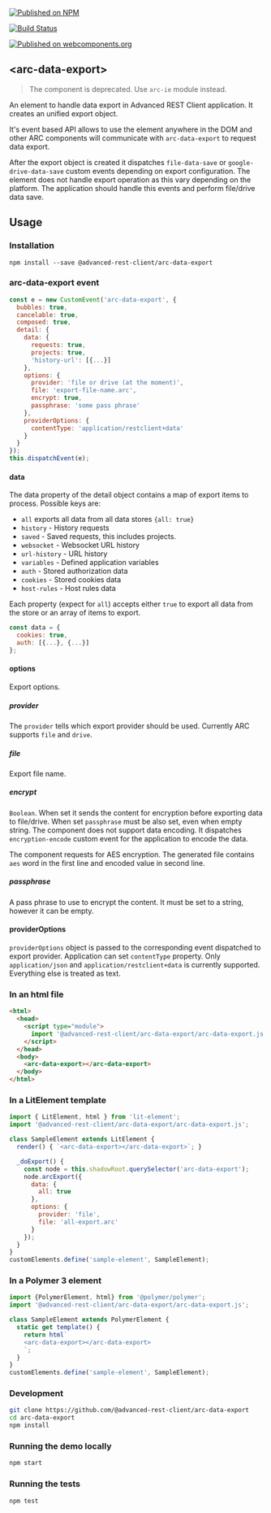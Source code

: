 [![Published on NPM](https://img.shields.io/npm/v/@advanced-rest-client/arc-data-export.svg)](https://www.npmjs.com/package/@advanced-rest-client/arc-data-export)

[![Build Status](https://travis-ci.org/advanced-rest-client/arc-data-export.svg?branch=stage)](https://travis-ci.org/advanced-rest-client/arc-data-export)

[![Published on webcomponents.org](https://img.shields.io/badge/webcomponents.org-published-blue.svg)](https://www.webcomponents.org/element/advanced-rest-client/arc-data-export)

## &lt;arc-data-export&gt;

> The component is deprecated. Use `arc-ie` module instead.

An element to handle data export in Advanced REST Client application. It creates an unified export object.

It's event based API allows to use the element anywhere in the DOM and other ARC components will communicate with `arc-data-export` to request data export.

After the export object is created it dispatches `file-data-save` or `google-drive-data-save` custom events depending on export configuration. The element does not handle export operation as this vary depending on the platform. The application should handle this events and perform file/drive data save.

## Usage

### Installation
```
npm install --save @advanced-rest-client/arc-data-export
```

### arc-data-export event

```javascript
const e = new CustomEvent('arc-data-export', {
  bubbles: true,
  cancelable: true,
  composed: true,
  detail: {
    data: {
      requests: true,
      projects: true,
      'history-url': [{...}]
    },
    options: {
      provider: 'file or drive (at the moment)',
      file: 'export-file-name.arc',
      encrypt: true,
      passphrase: 'some pass phrase'
    },
    providerOptions: {
      contentType: 'application/restclient+data'
    }
  }
});
this.dispatchEvent(e);
```

#### data

The data property of the detail object contains a map of export items to process. Possible keys are:

-   `all` exports all data from all data stores `{all: true}`
-   `history` - History requests
-   `saved` - Saved requests, this includes projects.
-   `websocket` - Websocket URL history
-   `url-history` - URL history
-   `variables` - Defined application variables
-   `auth` - Stored authorization data
-   `cookies` - Stored cookies data
-   `host-rules` - Host rules data

Each property (expect for `all`) accepts either `true` to export all data from the store or an array of items to export.

```javascript
const data = {
  cookies: true,
  auth: [{...}, {...}]
};
```

#### options

Export options.

##### provider
The `provider` tells which export provider should be used.
Currently ARC supports `file` and `drive`.

##### file
Export file name.

##### encrypt

`Boolean`. When set it sends the content for encryption before exporting data to file/drive.
When set `passphrase` must be also set, even when empty string.
The component does not support data encoding. It dispatches `encryption-encode` custom event
for the application to encode the data.

The component requests for AES encryption. The generated file contains `aes` word in the first line
and encoded value in second line.

##### passphrase

A pass phrase to use to encrypt the content. It must be set to a string, however it can be empty.

#### providerOptions

`providerOptions` object is passed to the corresponding event dispatched to export provider.
Application can set `contentType` property. Only `application/json` and `application/restclient+data` is currently supported. Everything else is treated as text.

### In an html file

```html
<html>
  <head>
    <script type="module">
      import '@advanced-rest-client/arc-data-export/arc-data-export.js';
    </script>
  </head>
  <body>
    <arc-data-export></arc-data-export>
  </body>
</html>
```

### In a LitElement template

```javascript
import { LitElement, html } from 'lit-element';
import '@advanced-rest-client/arc-data-export/arc-data-export.js';

class SampleElement extends LitElement {
  render() { `<arc-data-export></arc-data-export>`; }

  _doExport() {
    const node = this.shadowRoot.querySelector('arc-data-export');
    node.arcExport({
      data: {
        all: true
      },
      options: {
        provider: 'file',
        file: 'all-export.arc'
      }
    });
  }
}
customElements.define('sample-element', SampleElement);
```

### In a Polymer 3 element

```js
import {PolymerElement, html} from '@polymer/polymer';
import '@advanced-rest-client/arc-data-export/arc-data-export.js';

class SampleElement extends PolymerElement {
  static get template() {
    return html`
    <arc-data-export></arc-data-export>
    `;
  }
}
customElements.define('sample-element', SampleElement);
```

### Development

```sh
git clone https://github.com/@advanced-rest-client/arc-data-export
cd arc-data-export
npm install
```

### Running the demo locally

```sh
npm start
```

### Running the tests
```sh
npm test
```
